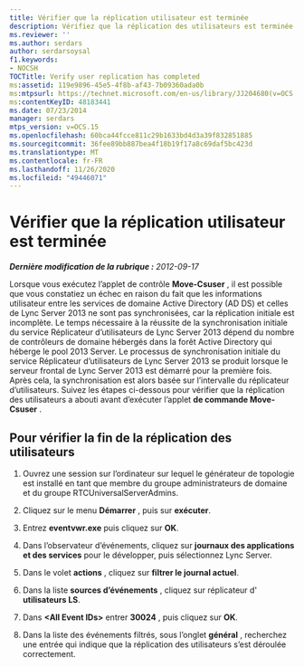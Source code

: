 ```yaml
---
title: Vérifier que la réplication utilisateur est terminée
description: Vérifiez que la réplication des utilisateurs est terminée.
ms.reviewer: ''
ms.author: serdars
author: serdarsoysal
f1.keywords:
- NOCSH
TOCTitle: Verify user replication has completed
ms:assetid: 119e9896-45e5-4f8b-af43-7b09360ada0b
ms:mtpsurl: https://technet.microsoft.com/en-us/library/JJ204680(v=OCS.15)
ms:contentKeyID: 48183441
ms.date: 07/23/2014
manager: serdars
mtps_version: v=OCS.15
ms.openlocfilehash: 60bca44fcce811c29b1633bd4d3a39f832851885
ms.sourcegitcommit: 36fee89bb887bea4f18b19f17a8c69daf5bc423d
ms.translationtype: MT
ms.contentlocale: fr-FR
ms.lasthandoff: 11/26/2020
ms.locfileid: "49446071"
---
```

# <a name="verify-user-replication-has-completed"></a>Vérifier que la réplication utilisateur est terminée

<div data-xmlns="http://www.w3.org/1999/xhtml">

<div class="topic" data-xmlns="http://www.w3.org/1999/xhtml" data-msxsl="urn:schemas-microsoft-com:xslt" data-cs="https://msdn.microsoft.com/">

<div data-asp="https://msdn2.microsoft.com/asp">



</div>

<div id="mainSection">

<div id="mainBody">

<span> </span>

_**Dernière modification de la rubrique :** 2012-09-17_

Lorsque vous exécutez l’applet de contrôle **Move-Csuser** , il est possible que vous constatiez un échec en raison du fait que les informations utilisateur entre les services de domaine Active Directory (AD DS) et celles de Lync Server 2013 ne sont pas synchronisées, car la réplication initiale est incomplète. Le temps nécessaire à la réussite de la synchronisation initiale du service Réplicateur d’utilisateurs de Lync Server 2013 dépend du nombre de contrôleurs de domaine hébergés dans la forêt Active Directory qui héberge le pool 2013 Server. Le processus de synchronisation initiale du service Réplicateur d’utilisateurs de Lync Server 2013 se produit lorsque le serveur frontal de Lync Server 2013 est démarré pour la première fois. Après cela, la synchronisation est alors basée sur l’intervalle du réplicateur d’utilisateurs. Suivez les étapes ci-dessous pour vérifier que la réplication des utilisateurs a abouti avant d’exécuter l’applet **de commande Move-Csuser** .

<div>

## <a name="to-verify-user-replication-has-completed"></a>Pour vérifier la fin de la réplication des utilisateurs

1.  Ouvrez une session sur l’ordinateur sur lequel le générateur de topologie est installé en tant que membre du groupe administrateurs de domaine et du groupe RTCUniversalServerAdmins.

2.  Cliquez sur le menu **Démarrer** , puis sur **exécuter**.

3.  Entrez **eventvwr.exe** puis cliquez sur **OK**.

4.  Dans l’observateur d’événements, cliquez sur **journaux des applications et des services** pour le développer, puis sélectionnez Lync Server.

5.  Dans le volet **actions** , cliquez sur **filtrer le journal actuel**.

6.  Dans la liste **sources d’événements** , cliquez sur réplicateur d' **utilisateurs LS**.

7.  Dans **\<All Event IDs\>** entrer **30024** , puis cliquez sur **OK**.

8.  Dans la liste des événements filtrés, sous l’onglet **général** , recherchez une entrée qui indique que la réplication des utilisateurs s’est déroulée correctement.

</div>

</div>

<span> </span>

</div>

</div>

</div>

